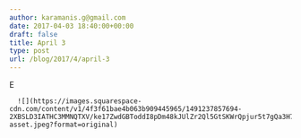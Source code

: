 ```yaml
---
author: karamanis.g@gmail.com
date: 2017-04-03 18:40:00+00:00
draft: false
title: April 3
type: post
url: /blog/2017/4/april-3
---
```


E


  
      ![](https://images.squarespace-cdn.com/content/v1/4f3f61bae4b063b909445965/1491237857694-2XBSLD3IATHC3MMNQTXV/ke17ZwdGBToddI8pDm48kJUlZr2Ql5GtSKWrQpjur5t7gQa3H78H3Y0txjaiv_0fDoOvxcdMmMKkDsyUqMSsMWxHk725yiiHCCLfrh8O1z5QPOohDIaIeljMHgDF5CVlOqpeNLcJ80NK65_fV7S1UfNdxJhjhuaNor070w_QAc94zjGLGXCa1tSmDVMXf8RUVhMJRmnnhuU1v2M8fLFyJw/image-asset.jpeg?format=original)

